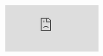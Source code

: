 <iframe src="https://github.com/artemisak/DangerousCardiacArrhythmiasClassification/blob/main/Graphs/main.pdf" frameborder="0"></iframe>
